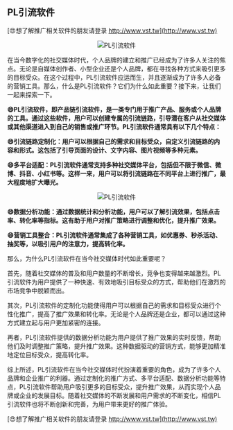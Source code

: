 ## **PL引流软件**

[😍想了解推广相关软件的朋友请登录 http://www.vst.tw](http://www.vst.tw)

 <center><img src="https://vst.tw/MP4/tuiguang/png/1.png" alt="PL引流软件"></center>

在当今数字化的社交媒体时代，个人品牌的建立和推广已经成为了许多人关注的焦点。无论是自媒体创作者、小型企业还是个人品牌，都在寻找各种方式来吸引更多的目标受众。在这个过程中，PL引流软件应运而生，并且逐渐成为了许多人必备的营销工具。那么，什么是PL引流软件？它们为什么如此重要？接下来，让我们一起来探索一下。

**😄PL引流软件，即产品链引流软件，是一类专门用于推广产品、服务或个人品牌的工具。通过这些软件，用户可以创建专属的引流链路，引导潜在客户从社交媒体或其他渠道进入到自己的销售或推广环节。PL引流软件通常具有以下几个特点：**

**😄引流链路定制化：用户可以根据自己的需求和目标受众，自定义引流链路的内容和形式。这包括了引导页面的设计、文字内容、图片视频等多种元素。**

**😄多平台适配：PL引流软件通常支持多种社交媒体平台，包括但不限于微信、微博、抖音、小红书等。这样一来，用户可以将引流链路在不同平台上进行推广，最大程度地扩大曝光。**

 <center><img src="https://vst.tw/MP4/tuiguang/png/5.png" alt="PL引流软件"></center>

**😄数据分析功能：通过数据统计和分析功能，用户可以了解引流效果，包括点击率、转化率等指标。这有助于用户对推广策略进行调整和优化，提升推广效果。**

**😄营销工具整合：PL引流软件通常集成了各种营销工具，如优惠券、秒杀活动、抽奖等，以吸引用户的注意力，提高转化率。**

那么，为什么PL引流软件在当今社交媒体时代如此重要呢？

首先，随着社交媒体的普及和用户数量的不断增长，竞争也变得越来越激烈。PL引流软件为用户提供了一种快速、有效地吸引目标受众的方式，帮助他们在激烈的市场竞争中脱颖而出。

其次，PL引流软件的定制化功能使得用户可以根据自己的需求和目标受众进行个性化推广，提高了推广效果和转化率。无论是个人品牌还是企业，都可以通过这种方式建立起与用户更加紧密的连接。

再者，PL引流软件提供的数据分析功能为用户提供了推广效果的实时反馈，帮助他们及时调整推广策略，提升推广效果。这种数据驱动的营销方式，能够更加精准地定位目标受众，提高转化率。

综上所述，PL引流软件在当今社交媒体时代扮演着重要的角色，成为了许多个人品牌和企业推广的利器。通过定制化的推广方式、多平台适配、数据分析功能等特点，PL引流软件帮助用户吸引更多的目标受众，提升推广效果，从而实现个人品牌或企业的发展目标。随着社交媒体的不断发展和用户需求的不断变化，相信PL引流软件也将不断创新和完善，为用户带来更好的推广体验。

[😍想了解推广相关软件的朋友请登录 http://www.vst.tw](http://www.vst.tw)




